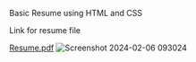 Basic Resume using HTML and CSS

Link for resume file

[Resume.pdf](https://github.com/Nikhilkumar9945/Resume-using-HTML-and-CSS/files/14174417/Resume.pdf)
![Screenshot 2024-02-06 093024](https://github.com/Nikhilkumar9945/Resume-using-HTML-and-CSS/assets/158558837/1dfa4d34-a0c1-4e10-80e5-b014ed2309df)
